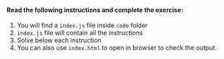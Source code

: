 #### Read the following instructions and complete the exercise:

1. You will find a `index.js` file inside `code` folder
2. `index.js` file will contain all the instructions
3. Solve below each instruction
4. You can also use `index.html` to open in browser to check the output.

